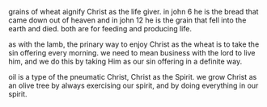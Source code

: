 grains of wheat aignify Christ as the life giver.
in john 6 he is the bread that came down out
of heaven and in john 12 he is the grain that fell
into the earth and died. both are for feeding
and producing life.

as with the lamb, the prinary way to enjoy Christ
as the wheat is to take the sin offering every
morning. we need to mean business with the lord
to live him, and we do this by taking Him as our
sin offering in a definite way.

oil is a type of the pneumatic Christ, Christ as the Spirit. we grow Christ as an olive tree by always exercising our spirit, and by doing everything in our spirit.
